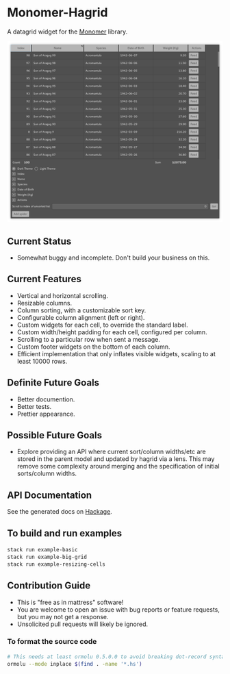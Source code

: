 # Monomer-Hagrid

A datagrid widget for the [Monomer](https://github.com/fjvallarino/monomer) library.

![Example hagrid widget screenshot](readme/example.png)

## Current Status
- Somewhat buggy and incomplete. Don't build your business on this.

## Current Features
- Vertical and horizontal scrolling.
- Resizable columns.
- Column sorting, with a customizable sort key.
- Configurable column alignment (left or right).
- Custom widgets for each cell, to override the standard label.
- Custom width/height padding for each cell, configured per column.
- Scrolling to a particular row when sent a message.
- Custom footer widgets on the bottom of each column.
- Efficient implementation that only inflates visible widgets, scaling to at least 10000 rows.

## Definite Future Goals
- Better documention.
- Better tests.
- Prettier appearance.

## Possible Future Goals
- Explore providing an API where current sort/column widths/etc are stored in the parent model and updated by hagrid via a lens. This may remove some complexity around merging and the specification of initial sorts/column widths.

## API Documentation

See the generated docs on [Hackage](https://hackage.haskell.org/package/monomer-hagrid).

## To build and run examples
```bash
stack run example-basic
stack run example-big-grid
stack run example-resizing-cells
```

## Contribution Guide
- This is "free as in mattress" software!
- You are welcome to open an issue with bug reports or feature requests, but you may not get a response.
- Unsolicited pull requests will likely be ignored.

### To format the source code

```bash
# This needs at least ormolu 0.5.0.0 to avoid breaking dot-record syntax
ormolu --mode inplace $(find . -name '*.hs')
```